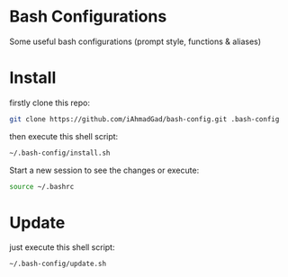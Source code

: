 # Bash Configurations
Some useful bash configurations (prompt style, functions & aliases)

# Install
firstly clone this repo:
```bash
git clone https://github.com/iAhmadGad/bash-config.git .bash-config
```
then execute this shell script:
```bash
~/.bash-config/install.sh
```
Start a new session to see the changes or execute:
```bash
source ~/.bashrc
```
# Update
just execute this shell script:
```bash
~/.bash-config/update.sh
```
